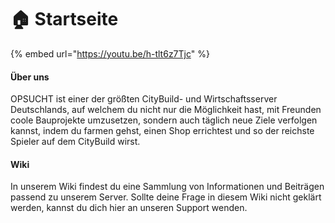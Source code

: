 # 🏠 Startseite

{% embed url="https://youtu.be/h-tlt6z7Tjc" %}

#### Über uns

OPSUCHT ist einer der größten CityBuild- und Wirtschaftsserver Deutschlands, auf welchem du nicht nur die Möglichkeit hast, mit Freunden coole Bauprojekte umzusetzen, sondern auch täglich neue Ziele verfolgen kannst, indem du farmen gehst, einen Shop errichtest und so der reichste Spieler auf dem CityBuild wirst.

#### Wiki

In unserem Wiki findest du eine Sammlung von Informationen und Beiträgen passend zu unserem Server. Sollte deine Frage in diesem Wiki nicht geklärt werden, kannst du dich hier an unseren Support wenden.